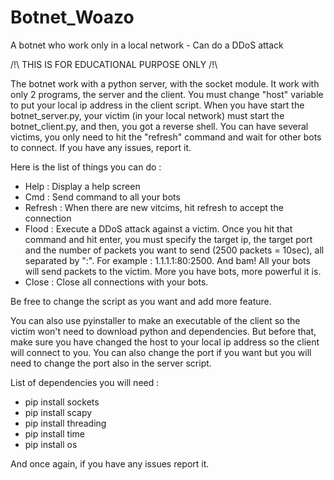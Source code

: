 # Botnet_Woazo
A botnet who work only in a local network - Can do a DDoS attack

/!\ THIS IS FOR EDUCATIONAL PURPOSE ONLY /!\ 

The botnet work with a python server, with the socket module. It work with only 2 programs, the server and the client. You must change "host" variable to put your local ip address in the client script. When you have start the botnet_server.py, your victim (in your local network) must start the botnet_client.py, and then, you got a reverse shell. You can have several victims, you only need to hit the "refresh" command and wait for other bots to connect. If you have any issues, report it.

Here is the list of things you can do :

- Help : Display a help screen
- Cmd  : Send command to all your bots
- Refresh : When there are new vitcims, hit refresh to accept the connection
- Flood : Execute a DDoS attack against a victim. Once you hit that command and hit enter, you must specify the target ip, the target port and the number of packets you want to send (2500 packets = 10sec), all separated by ":". For example : 1.1.1.1:80:2500. And bam! All your bots will send packets to the victim. More you have bots, more powerful it is.
- Close : Close all connections with your bots.

Be free to change the script as you want and add more feature.

You can also use pyinstaller to make an executable of the client so the victim won't need to download python and dependencies. But before that, make sure you have changed the host to your local ip address so the client will connect to you. You can also change the port if you want but you will need to change the port also in the server script.


List of dependencies you will need :

- pip install sockets
- pip install scapy
- pip install threading
- pip install time
- pip install os


And once again, if you have any issues report it.
